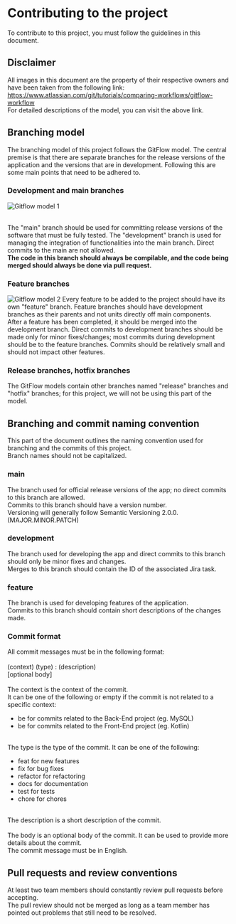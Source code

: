 # Contributing to the project
To contribute to this project, you must follow the guidelines in this document.
## Disclaimer
All images in this document are the property of their respective owners and have been taken from the following link:
<br> https://www.atlassian.com/git/tutorials/comparing-workflows/gitflow-workflow <br>
For detailed descriptions of the model, you can visit the above link.

## Branching model
The branching model of this project follows the GitFlow model. The central premise is that there are separate branches for the release versions of the application and the versions that are in development. 
Following this are some main points that need to be adhered to.<br>
### Development and main branches
![Gitflow model 1](https://wac-cdn.atlassian.com/dam/jcr:a13c18d6-94f3-4fc4-84fb-2b8f1b2fd339/01%20How%20it%20works.svg?cdnVersion=1286)

<br>The "main" branch should be used for committing release versions of the software that must be fully tested. 
The "development" branch is used for managing the integration of functionalities into the main branch. 
Direct commits to the main are not allowed. <br>
<b>The code in this branch should always be compilable, and the code being merged should always be done via pull request.</b>

### Feature branches
![Gitflow model 2](https://wac-cdn.atlassian.com/dam/jcr:34c86360-8dea-4be4-92f7-6597d4d5bfae/02%20Feature%20branches.svg?cdnVersion=1286)
Every feature to be added to the project should have its own "feature" branch. Feature branches should have development branches as their parents and not units directly off main components.
<br> After a feature has been completed, it should be merged into the development branch. Direct commits to development branches should be made only for minor fixes/changes; most commits during development should be to the feature branches.
Commits should be relatively small and should not impact other features.

### Release branches, hotfix branches
The GitFlow models contain other branches named "release" branches and "hotfix" branches; for this project, we will not be using this part of the model.
<br>
## Branching and commit naming convention
This part of the document outlines the naming convention used for branching and the commits of this project.
<br> Branch names should not be capitalized.
### main
The branch used for official release versions of the app; no direct commits to this branch are allowed.
<br> Commits to this branch should have a version number.
<br> Versioning will generally follow Semantic Versioning 2.0.0. (MAJOR.MINOR.PATCH)
### development
The branch used for developing the app and direct commits to this branch should only be minor fixes and changes.
<br> Merges to this branch should contain the ID of the associated Jira task. 
### feature
The branch is used for developing features of the application.
<br> Commits to this branch should contain short descriptions of the changes made. 
### Commit format
All commit messages must be in the following format:
<br><br>
(context) (type) : (description)
<br>[optional body]
<br><br>
The context is the context of the commit. 
<br>
It can be one of the following or empty if the commit is not related to a specific context:
<br>
- be for commits related to the Back-End project (eg. MySQL)
- be for commits related to the Front-End project (eg. Kotlin)
<br><br>

The type is the type of the commit. It can be one of the following:  
- feat for new features
- fix for bug fixes
- refactor for refactoring
- docs for documentation
- test for tests
- chore for chores
<br><br>

The description is a short description of the commit.
<br><br>
The body is an optional body of the commit. It can be used to provide more details about the commit.
<br>
The commit message must be in English.
## Pull requests and review conventions
At least two team members should constantly review pull requests before accepting.
<br> The pull review should not be merged as long as a team member has pointed out problems that still need to be resolved.






